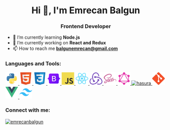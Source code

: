 <h1 align="center">Hi 👋, I'm Emrecan Balgun</h1>
<h3 align="center">Frontend Developer</h3>

- 🌱 I’m currently learning **Node.js**
- 🔭 I’m currently working on **React and Redux**
- 📫 How to reach me **balgunemrecan@gmail.com**

<h3 align="left">Languages and Tools:</h3>
<p align="left">
    <a href="https://www.python.org" target="_blank"> <img src="https://github.com/devicons/devicon/blob/master/icons/python/python-original.svg" alt="python" width="40" height="40"/> </a>
  <a href="https://www.w3.org/html/" target="_blank"> <img src="https://github.com/devicons/devicon/blob/master/icons/html5/html5-original.svg" alt="html5" width="40" height="40"/> </a> 
  <a href="https://www.w3schools.com/css/" target="_blank"> <img src="https://github.com/devicons/devicon/blob/master/icons/css3/css3-original.svg" alt="css3" width="40" height="40"/> </a>
   <a href="https://getbootstrap.com" target="_blank"> <img src="https://github.com/devicons/devicon/blob/master/icons/bootstrap/bootstrap-original.svg" alt="bootstrap" width="40" height="40"/> </a>
  <a href="https://developer.mozilla.org/en-US/docs/Web/JavaScript" target="_blank"> <img src="https://github.com/devicons/devicon/blob/master/icons/javascript/javascript-original.svg" alt="javascript" width="40" height="40"/> </a>
  <a href="https://reactjs.org" target="_blank"> <img src="https://github.com/devicons/devicon/blob/master/icons/react/react-original.svg" alt="react" width="40" height="40"/> </a>
  <a href="https://redux.js.org" target="_blank"> <img src="https://github.com/devicons/devicon/blob/master/icons/redux/redux-original.svg" alt="redux" width="40" height="40"/> </a>
   <a href="https://sass-lang.com" target="_blank"> <img src="https://github.com/devicons/devicon/blob/master/icons/sass/sass-original.svg" alt="sass" width="40" height="40"/> </a>
    <a href="https://graphql.org" target="_blank"> <img src="https://github.com/devicons/devicon/blob/master/icons/graphql/graphql-plain.svg" alt="graphql" width="40" height="40"/> </a>
    <a href="https://hasura.io" target="_blank"> <img src="https://hasura.io/brand-assets/hasura-icon-primary.svg" alt="hasura" width="40" height="40"/> </a>
    <a href="https://git-scm.com" target="_blank"> <img src="https://github.com/devicons/devicon/blob/master/icons/git/git-original.svg" alt="git" width="40" height="40"/> </a>
    <a href="https://vuejs.org" target="_blank"> <img src="https://github.com/devicons/devicon/blob/master/icons/vuejs/vuejs-original.svg" alt="git" width="40" height="40"/> </a>
    <a href="https://tailwindcss.com" target="_blank"> <img src="https://github.com/devicons/devicon/blob/master/icons/tailwindcss/tailwindcss-plain.svg" alt="git" width="40" height="40"/> </a>

<h3 align="left">Connect with me:</h3>
<p align="left">
<a href="https://linkedin.com/in/emrecanbalgun" target="blank"><img align="center" src="https://raw.githubusercontent.com/rahuldkjain/github-profile-readme-generator/master/src/images/icons/Social/linked-in-alt.svg" alt="emrecanbalgun" height="30" width="40" /></a>
</p>
